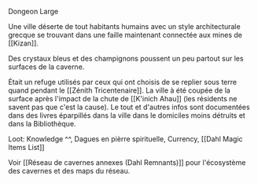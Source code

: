 Dongeon Large

Une ville déserte de tout habitants humains avec un style architecturale grecque se trouvant dans une faille maintenant connectée aux mines de [[Kizan]].

Des crystaux bleus et des champignons poussent un peu partout sur les surfaces de la caverne.

Était un refuge utilisés par ceux qui ont choisis de se replier sous terre quand pendant le [[Zénith Tricentenaire]]. La ville à été coupée de la surface après l'impact de la chute de [[K'inich Ahau]] (les résidents ne savent pas que c'est la cause). 
Le tout et d'autres infos sont documentées dans des livres éparpillés dans la ville dans le domiciles moins détruits et dans la Bibliothèque.

Loot: Knowledge ^^, Dagues en pièrre spirituelle, Currency, [[Dahl Magic Items List]]

Voir [[Réseau de cavernes annexes (Dahl Remnants)]] pour l'écosystème des cavernes et des maps du réseau.